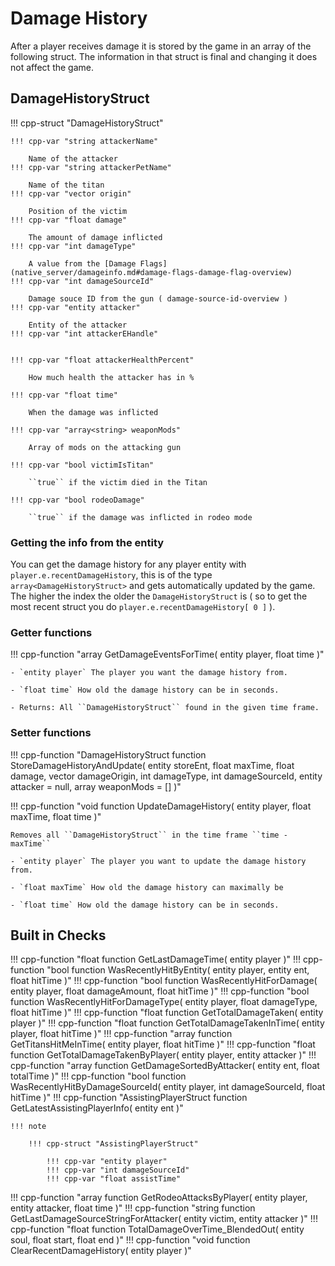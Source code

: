 # Damage History

After a player receives damage it is stored by the game in an array of the following struct. The information in that struct is final and changing it does not affect the game.

## DamageHistoryStruct

!!! cpp-struct "DamageHistoryStruct"
    
    !!! cpp-var "string attackerName"
	
        Name of the attacker 
    !!! cpp-var "string attackerPetName"
	
        Name of the titan    
    !!! cpp-var "vector origin"
	
        Position of the victim    
    !!! cpp-var "float damage"
	
        The amount of damage inflicted    
    !!! cpp-var "int damageType"
	
        A value from the [Damage Flags](native_server/damageinfo.md#damage-flags-damage-flag-overview)    
    !!! cpp-var "int damageSourceId"
	
        Damage souce ID from the gun ( damage-source-id-overview )
    !!! cpp-var "entity attacker"
	
        Entity of the attacker    
    !!! cpp-var "int attackerEHandle"
	
    
    !!! cpp-var "float attackerHealthPercent"
	
        How much health the attacker has in %
    
    !!! cpp-var "float time"
	
        When the damage was inflicted
    
    !!! cpp-var "array<string> weaponMods"
	
        Array of mods on the attacking gun    
    
    !!! cpp-var "bool victimIsTitan"
	
        ``true`` if the victim died in the Titan
    
    !!! cpp-var "bool rodeoDamage"

        ``true`` if the damage was inflicted in rodeo mode


### Getting the info from the entity

You can get the damage history for any player entity with ``player.e.recentDamageHistory``, this is of the type ``array<DamageHistoryStruct>`` and gets automatically updated by the game. The higher the index the older the ``DamageHistoryStruct`` is ( so to get the most recent struct you do ``player.e.recentDamageHistory[ 0 ]`` ).

### Getter functions

!!! cpp-function "array<DamageHistoryStruct> GetDamageEventsForTime( entity player, float time )"

    - `entity player` The player you want the damage history from.

    - `float time` How old the damage history can be in seconds.

    - Returns: All ``DamageHistoryStruct`` found in the given time frame.

### Setter functions

!!! cpp-function "DamageHistoryStruct function StoreDamageHistoryAndUpdate( entity storeEnt, float maxTime, float damage, vector damageOrigin, int damageType, int damageSourceId, entity attacker = null, array<string> weaponMods = [] )"

!!! cpp-function "void function UpdateDamageHistory( entity player, float maxTime, float time )"

    Removes all ``DamageHistoryStruct`` in the time frame ``time - maxTime``

    - `entity player` The player you want to update the damage history from.

    - `float maxTime` How old the damage history can maximally be

    - `float time` How old the damage history can be in seconds.


## Built in Checks

!!! cpp-function "float function GetLastDamageTime( entity player )"
!!! cpp-function "bool function WasRecentlyHitByEntity( entity player, entity ent, float hitTime )"
!!! cpp-function "bool function WasRecentlyHitForDamage( entity player, float damageAmount, float hitTime )"
!!! cpp-function "bool function WasRecentlyHitForDamageType( entity player, float damageType, float hitTime )"
!!! cpp-function "float function GetTotalDamageTaken( entity player )"
!!! cpp-function "float function GetTotalDamageTakenInTime( entity player, float hitTime )"
!!! cpp-function "array<entity> function GetTitansHitMeInTime( entity player, float hitTime )"
!!! cpp-function "float function GetTotalDamageTakenByPlayer( entity player, entity attacker )"
!!! cpp-function "array<AttackerDamage> function GetDamageSortedByAttacker( entity ent, float totalTime )"
!!! cpp-function "bool function WasRecentlyHitByDamageSourceId( entity player, int damageSourceId, float hitTime )"
!!! cpp-function "AssistingPlayerStruct function GetLatestAssistingPlayerInfo( entity ent )"

    !!! note

        !!! cpp-struct "AssistingPlayerStruct"

            !!! cpp-var "entity player"
            !!! cpp-var "int damageSourceId"
            !!! cpp-var "float assistTime"

!!! cpp-function "array<DamageHistoryStruct> function GetRodeoAttacksByPlayer( entity player, entity attacker, float time )"
!!! cpp-function "string function GetLastDamageSourceStringForAttacker( entity victim, entity attacker )"
!!! cpp-function "float function TotalDamageOverTime_BlendedOut( entity soul, float start, float end )"
!!! cpp-function "void function ClearRecentDamageHistory( entity player )"